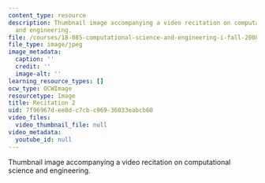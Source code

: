 ```yaml
---
content_type: resource
description: Thumbnail image accompanying a video recitation on computational science
  and engineering.
file: /courses/18-085-computational-science-and-engineering-i-fall-2008/7f96967dee8dc7cbc96936033eabcb60_r2.jpg
file_type: image/jpeg
image_metadata:
  caption: ''
  credit: ''
  image-alt: ''
learning_resource_types: []
ocw_type: OCWImage
resourcetype: Image
title: Recitation 2
uid: 7f96967d-ee8d-c7cb-c969-36033eabcb60
video_files:
  video_thumbnail_file: null
video_metadata:
  youtube_id: null
---
```

Thumbnail image accompanying a video recitation on computational science and engineering.

